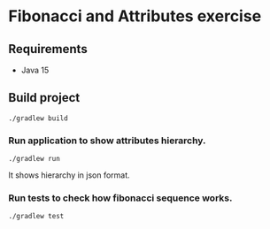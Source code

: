 # Fibonacci and Attributes exercise

## Requirements 
* Java 15

## Build project
```
./gradlew build
```

### Run application to show attributes hierarchy.
```
./gradlew run
```
It shows hierarchy in json format.

### Run tests to check how fibonacci sequence works.
```
./gradlew test
```
